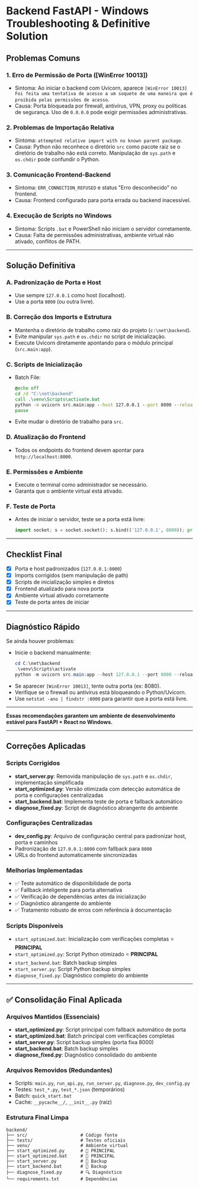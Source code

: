 # Backend FastAPI - Windows Troubleshooting & Definitive Solution

## Problemas Comuns

### 1. Erro de Permissão de Porta ([WinError 10013])
- Sintoma: Ao iniciar o backend com Uvicorn, aparece `[WinError 10013] Foi feita uma tentativa de acesso a um soquete de uma maneira que é proibida pelas permissões de acesso`.
- Causa: Porta bloqueada por firewall, antivírus, VPN, proxy ou políticas de segurança. Uso de `0.0.0.0` pode exigir permissões administrativas.

### 2. Problemas de Importação Relativa
- Sintoma: `attempted relative import with no known parent package`.
- Causa: Python não reconhece o diretório `src` como pacote raiz se o diretório de trabalho não está correto. Manipulação de `sys.path` e `os.chdir` pode confundir o Python.

### 3. Comunicação Frontend-Backend
- Sintoma: `ERR_CONNECTION_REFUSED` e status "Erro desconhecido" no frontend.
- Causa: Frontend configurado para porta errada ou backend inacessível.

### 4. Execução de Scripts no Windows
- Sintoma: Scripts `.bat` e PowerShell não iniciam o servidor corretamente.
- Causa: Falta de permissões administrativas, ambiente virtual não ativado, conflitos de PATH.

---

## Solução Definitiva

### A. Padronização de Porta e Host
- Use sempre `127.0.0.1` como host (localhost).
- Use a porta `8000` (ou outra livre).

### B. Correção dos Imports e Estrutura
- Mantenha o diretório de trabalho como raiz do projeto (`c:\net\backend`).
- Evite manipular `sys.path` e `os.chdir` no script de inicialização.
- Execute Uvicorn diretamente apontando para o módulo principal (`src.main:app`).

### C. Scripts de Inicialização
- Batch File:
  ```bat
  @echo off
  cd /d "C:\net\backend"
  call .\venv\Scripts\activate.bat
  python -m uvicorn src.main:app --host 127.0.0.1 --port 8000 --reload
  pause
  ```
- Evite mudar o diretório de trabalho para `src`.

### D. Atualização do Frontend
- Todos os endpoints do frontend devem apontar para `http://localhost:8000`.

### E. Permissões e Ambiente
- Execute o terminal como administrador se necessário.
- Garanta que o ambiente virtual está ativado.

### F. Teste de Porta
- Antes de iniciar o servidor, teste se a porta está livre:
  ```python
  import socket; s = socket.socket(); s.bind(('127.0.0.1', 8000)); print('✅ Porta 8000 disponivel'); s.close()
  ```

---

## Checklist Final
- [x] Porta e host padronizados (`127.0.0.1:8000`)
- [x] Imports corrigidos (sem manipulação de path)
- [x] Scripts de inicialização simples e diretos
- [x] Frontend atualizado para nova porta
- [x] Ambiente virtual ativado corretamente
- [x] Teste de porta antes de iniciar

---

## Diagnóstico Rápido
Se ainda houver problemas:
- Inicie o backend manualmente:
  ```powershell
  cd C:\net\backend
  .\venv\Scripts\activate
  python -m uvicorn src.main:app --host 127.0.0.1 --port 8000 --reload
  ```
- Se aparecer `[WinError 10013]`, tente outra porta (ex: 8080).
- Verifique se o firewall ou antivírus está bloqueando o Python/Uvicorn.
- Use `netstat -ano | findstr :8000` para garantir que a porta está livre.

---

**Essas recomendações garantem um ambiente de desenvolvimento estável para FastAPI + React no Windows.**

---

## Correções Aplicadas

### Scripts Corrigidos
- **start_server.py**: Removida manipulação de `sys.path` e `os.chdir`, implementação simplificada
- **start_optimized.py**: Versão otimizada com detecção automática de porta e configurações centralizadas
- **start_backend.bat**: Implementa teste de porta e fallback automático
- **diagnose_fixed.py**: Script de diagnóstico abrangente do ambiente

### Configurações Centralizadas
- **dev_config.py**: Arquivo de configuração central para padronizar host, porta e caminhos
- Padronização de `127.0.0.1:8000` com fallback para `8080`
- URLs do frontend automaticamente sincronizadas

### Melhorias Implementadas
- ✅ Teste automático de disponibilidade de porta
- ✅ Fallback inteligente para porta alternativa  
- ✅ Verificação de dependências antes da inicialização
- ✅ Diagnóstico abrangente do ambiente
- ✅ Tratamento robusto de erros com referência à documentação

### Scripts Disponíveis
- `start_optimized.bat`: Inicialização com verificações completas ⭐ **PRINCIPAL**
- `start_optimized.py`: Script Python otimizado ⭐ **PRINCIPAL**
- `start_backend.bat`: Batch backup simples
- `start_server.py`: Script Python backup simples  
- `diagnose_fixed.py`: Diagnóstico completo do ambiente

---

## ✅ Consolidação Final Aplicada

### Arquivos Mantidos (Essenciais)
- **start_optimized.py**: Script principal com fallback automático de porta
- **start_optimized.bat**: Batch principal com verificações completas
- **start_server.py**: Script backup simples (porta fixa 8000)
- **start_backend.bat**: Batch backup simples
- **diagnose_fixed.py**: Diagnóstico consolidado do ambiente

### Arquivos Removidos (Redundantes)
- Scripts: `main.py`, `run_api.py`, `run_server.py`, `diagnose.py`, `dev_config.py`
- Testes: `test_*.py`, `test_*.json` (temporários)
- Batch: `quick_start.bat`
- Cache: `__pycache__/`, `__init__.py` (raiz)

### Estrutura Final Limpa
```
backend/
├── src/                    # Código fonte
├── tests/                  # Testes oficiais
├── venv/                   # Ambiente virtual
├── start_optimized.py      # 🚀 PRINCIPAL
├── start_optimized.bat     # 🚀 PRINCIPAL  
├── start_server.py         # 🔧 Backup
├── start_backend.bat       # 🔧 Backup
├── diagnose_fixed.py       # 🔍 Diagnóstico
└── requirements.txt        # Dependências
```
